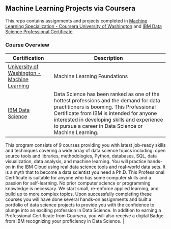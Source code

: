 Machine Learning Projects via Coursera
---

This repo contains assignments and projects completed in [Machine Learning Specialization - Coursera University of Washington](https://www.coursera.org/specializations/machine-learning) and [IBM Data Science Professional Certificate](https://www.coursera.org/professional-certificates/ibm-data-science).

### Course Overview

|Certification | Description |
|--------------------------------------------------------------------------------------------------------------|-------------------------------------------------------------------------------------------------------------------------------------------------------------------|
| [University of Washington - Machine Learning](https://github.com/jdmarti2/Machine-Learning-Practice/tree/master/U-of-Washington) | Machine Learning Foundations |
| [IBM Data Science](https://github.com/jdmarti2/Machine-Learning-Practice/tree/master/IBM-ML-with-Python) | Data Science has been ranked as one of the hottest professions and the demand for data practitioners is booming. This Professional Certificate from IBM is intended for anyone interested in developing skills and experience to pursue a career in Data Science or Machine Learning. 
This program consists of 9 courses providing you with latest job-ready skills and techniques covering a wide array of data science topics including: open source tools and libraries, methodologies, Python, databases, SQL, data visualization, data analysis, and machine learning. You will practice hands-on in the IBM Cloud using real data science tools and real-world data sets. 
It is a myth that to become a data scientist you need a Ph.D. This Professional Certificate is suitable for anyone who has some computer skills and a passion for self-learning. No prior computer science or programming knowledge is necessary. We start small, re-enforce applied learning, and build up to more complex topics. 
Upon successfully completing these courses you will have done several hands-on assignments and built a portfolio of data science projects to provide you with the confidence to plunge into an exciting profession in Data Science. In addition to earning a Professional Certificate from Coursera, you will also receive a digital Badge from IBM recognizing your proficiency in Data Science. |



